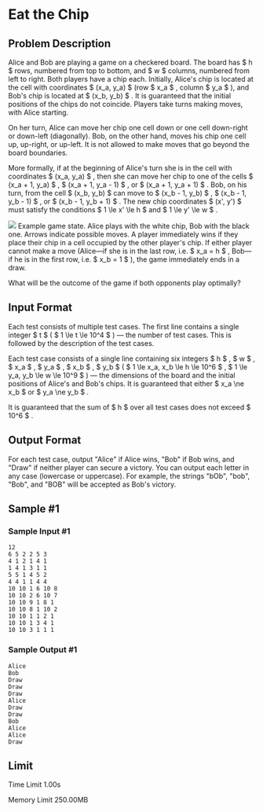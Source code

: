 # Eat the Chip

## Problem Description

Alice and Bob are playing a game on a checkered board. The board has $ h $ rows, numbered from top to bottom, and $ w $ columns, numbered from left to right. Both players have a chip each. Initially, Alice's chip is located at the cell with coordinates $ (x_a, y_a) $ (row $ x_a $ , column $ y_a $ ), and Bob's chip is located at $ (x_b, y_b) $ . It is guaranteed that the initial positions of the chips do not coincide. Players take turns making moves, with Alice starting.

On her turn, Alice can move her chip one cell down or one cell down-right or down-left (diagonally). Bob, on the other hand, moves his chip one cell up, up-right, or up-left. It is not allowed to make moves that go beyond the board boundaries.

More formally, if at the beginning of Alice's turn she is in the cell with coordinates $ (x_a, y_a) $ , then she can move her chip to one of the cells $ (x_a + 1, y_a) $ , $ (x_a + 1, y_a - 1) $ , or $ (x_a + 1, y_a + 1) $ . Bob, on his turn, from the cell $ (x_b, y_b) $ can move to $ (x_b - 1, y_b) $ , $ (x_b - 1, y_b - 1) $ , or $ (x_b - 1, y_b + 1) $ . The new chip coordinates $ (x', y') $ must satisfy the conditions $ 1 \le x' \le h $ and $ 1 \le y' \le w $ .

 ![](https://cdn.luogu.com.cn/upload/vjudge_pic/CF1921E/132ee8f6414f793fc5ccbac975e03978861ca953.png) Example game state. Alice plays with the white chip, Bob with the black one. Arrows indicate possible moves. A player immediately wins if they place their chip in a cell occupied by the other player's chip. If either player cannot make a move (Alice—if she is in the last row, i.e. $ x_a = h $ , Bob—if he is in the first row, i.e. $ x_b = 1 $ ), the game immediately ends in a draw.

What will be the outcome of the game if both opponents play optimally?

## Input Format

Each test consists of multiple test cases. The first line contains a single integer $ t $ ( $ 1 \le t \le 10^4 $ ) — the number of test cases. This is followed by the description of the test cases.

Each test case consists of a single line containing six integers $ h $ , $ w $ , $ x_a $ , $ y_a $ , $ x_b $ , $ y_b $ ( $ 1 \le x_a, x_b \le h \le 10^6 $ , $ 1 \le y_a, y_b \le w \le 10^9 $ ) — the dimensions of the board and the initial positions of Alice's and Bob's chips. It is guaranteed that either $ x_a \ne x_b $ or $ y_a \ne y_b $ .

It is guaranteed that the sum of $ h $ over all test cases does not exceed $ 10^6 $ .

## Output Format

For each test case, output "Alice" if Alice wins, "Bob" if Bob wins, and "Draw" if neither player can secure a victory. You can output each letter in any case (lowercase or uppercase). For example, the strings "bOb", "bob", "Bob", and "BOB" will be accepted as Bob's victory.

## Sample #1

### Sample Input #1

```
12
6 5 2 2 5 3
4 1 2 1 4 1
1 4 1 3 1 1
5 5 1 4 5 2
4 4 1 1 4 4
10 10 1 6 10 8
10 10 2 6 10 7
10 10 9 1 8 1
10 10 8 1 10 2
10 10 1 1 2 1
10 10 1 3 4 1
10 10 3 1 1 1
```

### Sample Output #1

```
Alice
Bob
Draw
Draw
Draw
Alice
Draw
Draw
Bob
Alice
Alice
Draw
```

## Limit



Time Limit
1.00s

Memory Limit
250.00MB